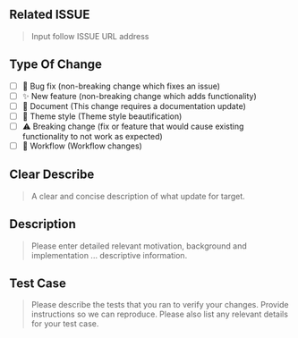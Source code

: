 ## Related ISSUE

> Input follow ISSUE URL address

<!-- link #33 -->

## Type Of Change

- [ ] 🐞 Bug fix (non-breaking change which fixes an issue)
- [ ] ✨ New feature (non-breaking change which adds functionality)
- [ ] 📝 Document (This change requires a documentation update)
- [ ] 🎨 Theme style (Theme style beautification)
- [ ] ⚠  Breaking change (fix or feature that would cause existing functionality to not work as expected)
- [ ] 🔨 Workflow (Workflow changes)

## Clear Describe

> A clear and concise description of what update for target.

<!-- 
input summary. e.g:
- feat: add output emoji
- docs: add `emoji` option document
-->

## Description

> Please enter detailed relevant motivation, background and implementation ... descriptive information.

## Test Case

> Please describe the tests that you ran to verify your changes. Provide instructions so we can reproduce. Please also list any relevant details for your test case.

